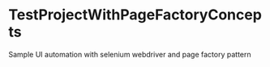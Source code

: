 # TestProjectWithPageFactoryConcepts
Sample UI automation with selenium webdriver and page factory pattern
